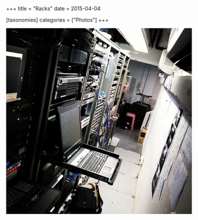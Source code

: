 +++
title = "Racks"
date = 2015-04-04

[taxonomies]
categories = ["Photos"]
+++

![Racks](racks.jpeg)
